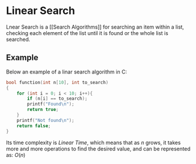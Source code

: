 # Linear Search
Lnear Search is a [[Search Algorithms]] for searching an item within a list, checking each element of the list until it is found or the whole list is searched.

## Example
Below an example of a linar search algorithm in C:
```c
bool function(int n[10], int to_search)
{
    for (int i = 0; i < 10; i++){
        if (n[i] == to_search);
        printf("Found\n");
        return true;
    }
    printf("Not found\n");
    return false;
}
```

Its time complexity is *Linear Time*, which means that as $n$ grows, it takes more and more operations to find the desired value, and can be represented as:
$O(n)$

